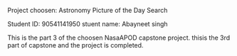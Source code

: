 Project choosen: Astronomy Picture of the Day Search

Student ID: 90541141950
stuent name: Abayneet singh

This is the part 3 of the choosen NasaAPOD capstone project.
thisis the 3rd part of capstone and the project is completed.